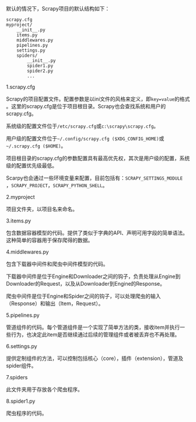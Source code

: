 默认的情况下，Scrapy项目的默认结构如下：
```
scrapy.cfg
myproject/
    __init__.py
    items.py
    middlewares.py
    pipelines.py
    settings.py
    spiders/
        __init__.py
        spider1.py
        spider2.py
        ...
```

1.scrapy.cfg

Scrapy的项目配置文件。配置参数是以ini文件的风格来定义，即`key=value`的格式 。这里的scrapy.cfg是位于项目根目录。Scrapy也会查找系统和用户的scrapy.cfg。

系统级的配置文件位于`/etc/scrapy.cfg`或`c:\scrapy\scrapy.cfg`。

用户级的配置文件位于`~/.config/scrapy.cfg ($XDG_CONFIG_HOME)`或`~/.scrapy.cfg ($HOME)`。

项目根目录的scrapy.cfg的参数配置具有最高优先权，其次是用户级的配置，系统级的配置优先级最低。

Scarpy也会通过一些环境变量来配置，目前包括有：`SCRAPY_SETTINGS_MODULE `，`SCRAPY_PROJECT`，`SCRAPY_PYTHON_SHELL`。

2.myproject

项目文件夹，以项目名来命名。

3.items.py

包含数据容器模型的代码。提供了类似于字典的API、声明可用字段的简单语法。这种简单的容器用于保存爬得的数据。

4.middlewares.py

包含下载器中间件和爬虫中间件模型的代码。

下载器中间件是位于Engine和Downloader之间的钩子，负责处理从Engine到Downloader的Request，以及从Downloader到Engine的Response。

爬虫中间件是位于Engine和Spider之间的钩子，可以处理爬虫的输入（Response）和输出（Item，Request）。

5.pipelines.py

管道组件的代码。每个管道组件是一个实现了简单方法的类，接收item并执行一些行为，也决定此item是否继续通过后续的管理组件或者被丢弃也不再处理。

6.settings.py

提供定制组件的方法，可以控制包括核心（core），插件（extension），管道及spider组件。

7.spiders

此文件夹用于存放各个爬虫程序。

8.spider1.py

爬虫程序的代码。
